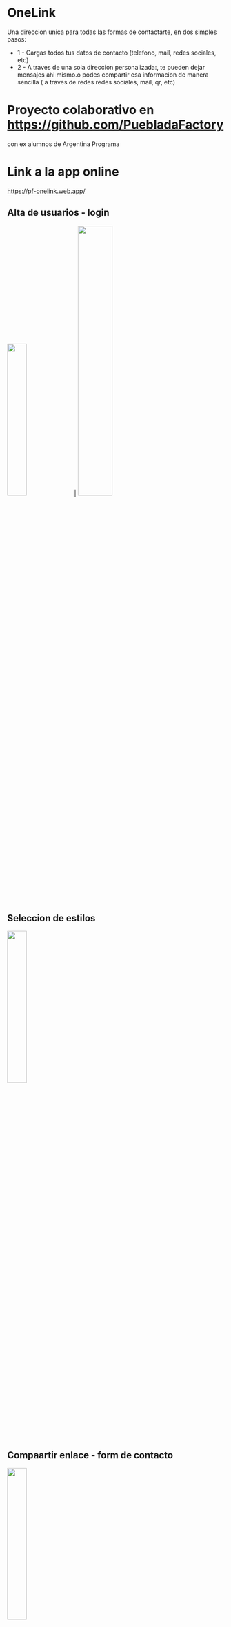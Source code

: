 
# OneLink

 Una direccion unica para todas las formas de contactarte, en dos simples pasos:
- 1 - Cargas todos tus datos de contacto (telefono, mail, redes sociales, etc)
- 2 - A traves de una sola direccion personalizada:, te pueden dejar mensajes ahi mismo.o podes compartir esa informacion de manera sencilla  ( a traves de redes redes sociales, mail, qr, etc) 
         

# Proyecto colaborativo en https://github.com/PuebladaFactory 
con ex alumnos de Argentina Programa

# Link a la app online
https://pf-onelink.web.app/

## Alta de usuarios - login

<img src="https://i.ibb.co/x69PgHF/image.png" width=30% height=30%>  |  <img src="https://i.ibb.co/c2HtLxb/image.png" width=40% height=40%>

## Seleccion de estilos

<img src="https://i.ibb.co/r7r5BZT/image.png" width=30% height=30%>

## Compaartir enlace - form de contacto

<img src="https://i.ibb.co/J3jNskN/image.png" width=30% height=30%>


# Datos del proyecto

App para compartir en un solo link todos los contactos de una empresa, persona o negocio

Registro de usuarios con Auth, 
Admin de la app
autenticacion : Auth
CRUD con Rest APi: java - Springboot
Base de datos : My Sql
Cada usuario puede generar su propia url

## link al frontend
https://github.com/crlsh/ONELINK-front
## link a la api
https://github.com/crlsh/onelink-back
## link a la Base de datos
https://github.com/crlsh/onelink-base



